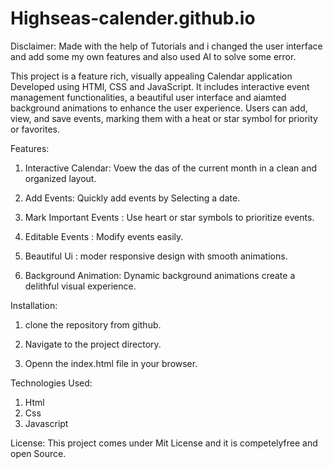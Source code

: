 # Highseas-calender.github.io

Disclaimer: Made with the help of Tutorials and i changed the user interface and add some my own features and also used AI to solve some error. 

This project is a feature rich, visually appealing Calendar application Developed using HTMl, CSS and JavaScript. It includes interactive event management functionalities, a beautiful user interface and aiamted background animations to enhance the user experience. Users can add, view, and save events, marking them with a heat or star symbol for priority or favorites.

Features:
1. Interactive Calendar: Voew the das of the current month in a clean and organized layout. 

2. Add Events: Quickly add events by Selecting a date. 

3. Mark Important Events : Use heart or star symbols to prioritize events.

4. Editable Events : Modify events easily.

5. Beautiful Ui : moder responsive design with smooth animations.

6. Background Animation: Dynamic background animations create a delithful visual experience.


Installation: 
1. clone the repository from github.

2. Navigate to the project directory.
3. Openn the index.html file in your browser.

Technologies Used: 
1. Html
2. Css
3. Javascript

License:
This project comes under Mit License and it is competelyfree and open Source.
